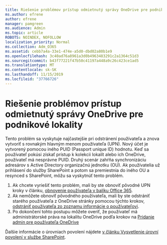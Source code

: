 ```yaml
---
title: Riešenie problémov prístup odmietnutý správy OneDrive pre podnikové lokality
ms.author: efrene
author: efrene
manager: pamgreen
ms.audience: Admin
ms.topic: article
ROBOTS: NOINDEX, NOFOLLOW
localization_priority: Normal
ms.collection: Adm_O365
ms.assetid: cebb7a4a-33e1-474e-a5d0-dbd02a80b1e9
ms.openlocfilehash: 3c40ad76a8961a3d0b4963483291c2a1364c51d3
ms.sourcegitcommit: b43f77221f47b50c41197a448a9c26c423ce1ad5
ms.translationtype: MT
ms.contentlocale: sk-SK
ms.lasthandoff: 11/15/2019
ms.locfileid: "37766726"
---
```

# <a name="troubleshooting-access-denied-messages-to-onedrive-for-business-sites"></a>Riešenie problémov prístup odmietnutý správy OneDrive pre podnikové lokality

Tento problém sa vyskytuje najčastejšie pri odstránení používateľa a znova vytvoriť s rovnakým hlavným menom používateľa (UPN). Nový účet je vytvorený pomocou iného PUID (Passport unique ID) hodnotu. Keď sa používateľ pokúsi získať prístup k kolekcii lokalít alebo ich OneDrive, používateľ má nesprávne PUID. Druhý scenár zahŕňa synchronizáciu adresárov s Active Directory organizačnú jednotku (OU). Ak používatelia už prihlásení do služby SharePoint a potom sa premiestnia do iného OU a resynced s SharePoint, môžu sa vyskytnúť tento problém.

1. Ak chcete vyriešiť tento problém, mali by ste obnoviť pôvodné UPN kroky v článku, [obnovenie používateľa v balíku Office 365](https://docs.microsoft.com/office365/admin/add-users/restore-user?view=o365-worldwide).
2. Ak nemôžete obnoviť pôvodného používateľa, mali by ste odstrániť starého používateľa z OneDrive stránky pomocou týchto krokov, [odstrániť používateľa zo zoznamu informácie o používateľovi](). 
3. Po dokončení tohto postupu môžete overiť, že používateľ má administrátorské práva na lokalitu OneDrive podľa krokov na [Pridanie admin pre používateľa OneDrive](https://docs.microsoft.com/sharepoint/manage-user-profiles?redirectSourcePath=%252fen-us%252farticle%252fmanage-user-profiles-in-the-sharepoint-admin-center-494bec9c-6654-41f0-920f-f7f937ea9723#add-and-remove-admins-for-a-users-onedrive)

Ďalšie informácie o úrovniach povolení nájdete [v článku Vysvetlenie úrovní povolení v službe SharePoint](https://docs.microsoft.com/sharepoint/understanding-permission-levels).
